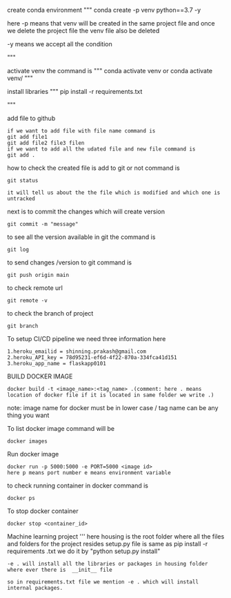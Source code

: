 create conda environment
"""
conda create -p venv python==3.7 -y

here -p means that venv will be created in the same project file and once we delete the project file 
the venv file also be deleted

-y means we accept all the condition

"""

activate venv the command is
"""
conda activate venv
       or
conda activate venv/
"""

install libraries
"""
pip install -r requirements.txt

"""

add file to github
```
if we want to add file with file name command is
git add file1
git add file2 file3 filen
if we want to add all the udated file and new file command is
git add .

```
how to check the created file is add to git or not command is
```
git status

it will tell us about the the file which is modified and which one is untracked

```
next is to commit the changes which will create version
```
git commit -m "message"
```
to see all the version available in git the command is
```
git log

```
to send changes /version to git command is
```
git push origin main
```
to check remote url
```
git remote -v

```
to check the branch of project
```
git branch

```
To setup CI/CD pipeline we need three information here
```
1.heroku_emailid = shinning.prakash@gmail.com
2.heroku_API_key = 78d95231-ef6d-4f22-870a-334fca41d151
3.heroku_app_name = flaskapp0101  

```
BUILD DOCKER IMAGE
```
docker build -t <image_name>:<tag_name> .(comment: here . means location of docker file if it is located in same folder we write .)

```
note: image name for docker must be in lower case / tag name can be any thing you want

To list docker image command will be
```
docker images

```
Run docker image
```
docker run -p 5000:5000 -e PORT=5000 <image id>
here p means port number e means environment variable

```
to check running container in docker command is
```
docker ps

```
To stop docker container
```
docker stop <container_id>

```
Machine learning project
'''
here housing is the root folder where all the files and folders for the project resides
setup.py file is same as pip install -r requirements .txt
we do it by  "python setup.py install"

```
-e . will install all the libraries or packages in housing folder where ever there is  __init__ file 

so in requirements.txt file we mention -e . which will install internal packages.

```


